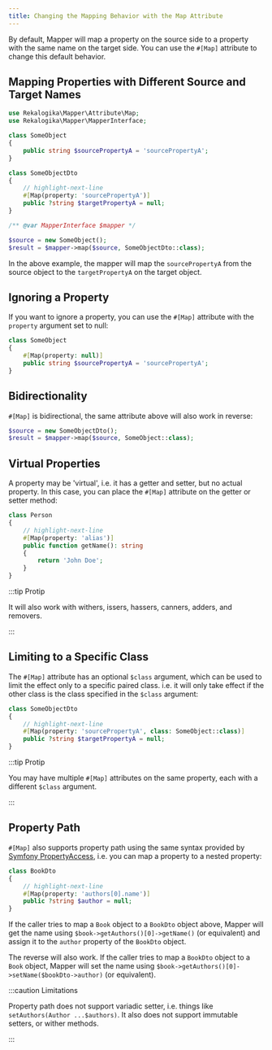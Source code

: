 ```yaml
---
title: Changing the Mapping Behavior with the Map Attribute
---
```


By default, Mapper will map a property on the source side to a property with the
same name on the target side. You can use the `#[Map]` attribute to change this
default behavior.

## Mapping Properties with Different Source and Target Names

```php
use Rekalogika\Mapper\Attribute\Map;
use Rekalogika\Mapper\MapperInterface;

class SomeObject
{
    public string $sourcePropertyA = 'sourcePropertyA';
}

class SomeObjectDto
{
    // highlight-next-line
    #[Map(property: 'sourcePropertyA')]
    public ?string $targetPropertyA = null;
}

/** @var MapperInterface $mapper */

$source = new SomeObject();
$result = $mapper->map($source, SomeObjectDto::class);
```

In the above example, the mapper will map the `sourcePropertyA` from the source
object to the `targetPropertyA` on the target object.

## Ignoring a Property

If you want to ignore a property, you can use the `#[Map]` attribute with the
`property` argument set to null:

```php
class SomeObject
{
    #[Map(property: null)]
    public string $sourcePropertyA = 'sourcePropertyA';
}
```

## Bidirectionality

`#[Map]` is bidirectional, the same attribute above will also work in reverse:

```php
$source = new SomeObjectDto();
$result = $mapper->map($source, SomeObject::class);
```
## Virtual Properties

A property may be 'virtual', i.e. it has a getter and setter, but no actual
property. In this case, you can place the `#[Map]` attribute on the getter or
setter method:

```php
class Person
{
    // highlight-next-line
    #[Map(property: 'alias')]
    public function getName(): string
    {
        return 'John Doe';
    }
}
```

:::tip Protip

It will also work with withers, issers, hassers, canners, adders, and removers.

:::

## Limiting to a Specific Class

The `#[Map]` attribute has an optional `$class` argument, which can be used to
limit the effect only to a specific paired class. i.e. it will only take effect
if the other class is the class specified in the `$class` argument:

```php
class SomeObjectDto
{
    // highlight-next-line
    #[Map(property: 'sourcePropertyA', class: SomeObject::class)]
    public ?string $targetPropertyA = null;
}
```

:::tip Protip

You may have multiple `#[Map]` attributes on the same property, each with a
different `$class` argument.

:::

## Property Path

`#[Map]` also supports property path using the same syntax provided by [Symfony
PropertyAccess](https://symfony.com/doc/current/components/property_access.html),
i.e. you can map a property to a nested property:

```php
class BookDto
{
    // highlight-next-line
    #[Map(property: 'authors[0].name')]
    public ?string $author = null;
}
```

If the caller tries to map a `Book` object to a `BookDto` object above, Mapper
will get the name using `$book->getAuthors()[0]->getName()` (or equivalent) and
assign it to the `author` property of the `BookDto` object.

The reverse will also work. If the caller tries to map a `BookDto` object to a
`Book` object, Mapper will set the name using
`$book->getAuthors()[0]->setName($bookDto->author)` (or equivalent).

:::caution Limitations

Property path does not support variadic setter, i.e. things like
`setAuthors(Author ...$authors)`. It also does not support immutable setters,
or wither methods.

:::
